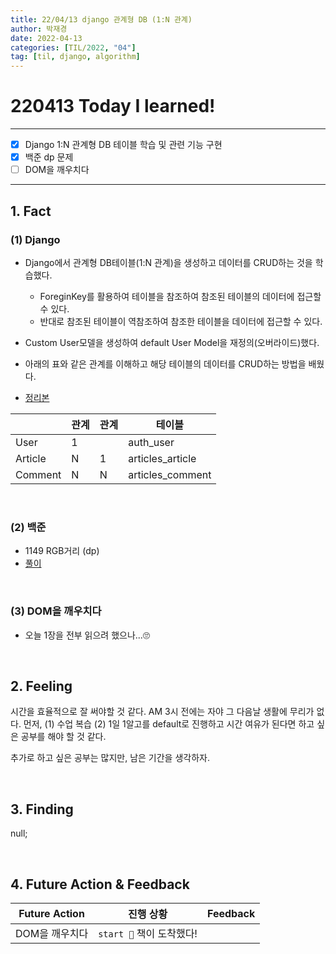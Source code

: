 ```yaml
---
title: 22/04/13 django 관계형 DB (1:N 관계)
author: 박재경
date: 2022-04-13
categories: [TIL/2022, "04"]
tag: [til, django, algorithm]
---
```


# 220413 Today I learned!

---

- [x] Django 1:N 관계형 DB 테이블 학습 및 관련 기능 구현
- [x] 백준 dp 문제
- [ ] DOM을 깨우치다 

---

## 1. Fact 

### (1) Django

- Django에서 관계형 DB테이블(1:N 관계)을 생성하고 데이터를 CRUD하는 것을 학습했다.
  - ForeginKey를 활용하여 테이블을 참조하여 참조된 테이블의 데이터에 접근할 수 있다. 
  - 반대로 참조된 테이블이 역참조하여 참조한 테이블을 데이터에 접근할 수 있다. 

- Custom User모델을 생성하여 default User Model을 재정의(오버라이드)했다. 
- 아래의 표와 같은 관계를 이해하고 해당 테이블의 데이터를 CRUD하는 방법을 배웠다. 

- [정리본](https://github.com/JaeKP/Study/blob/master/web/Django/06_Model_Relationship.md)

|         | 관계 | 관계 | 테이블           |
| ------- | ---- | ---- | ---------------- |
| User    | 1    |      | auth_user        |
| Article | N    | 1    | articles_article |
| Comment | N    | N    | articles_comment |

<br>

### (2) 백준 

- 1149 RGB거리 (dp)
- [풀이](https://github.com/JaeKP/Study/tree/master/algorithm/1%EC%9D%BC1%EC%95%8C%EA%B3%A0/04%EC%9B%94/0413)

<br>

### (3) DOM을 깨우치다

- 오늘 1장을 전부 읽으려 했으나...🙄

<br>

## 2. Feeling

시간을 효율적으로 잘 써야할 것 같다. AM 3시 전에는 자야 그 다음날 생활에 무리가 없다. 
먼저, (1) 수업 복습  (2) 1일 1알고를 default로 진행하고 시간 여유가 된다면 하고 싶은 공부를 해야 할 것 같다.  

추가로 하고 싶은 공부는 많지만, 남은 기간을 생각하자.

<br>

## 3. Finding 

null;

<br>

## 4. Future Action & Feedback

| Future Action  | 진행 상황                | Feedback |
| -------------- | ------------------------ | -------- |
| DOM을 깨우치다 | `start 🚀` 책이 도착했다! |          |

<br>

